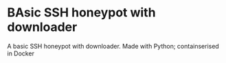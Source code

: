 # BAsic SSH honeypot with downloader
A basic SSH honeypot with downloader. Made with Python; containserised in Docker
